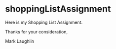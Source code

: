 # shoppingListAssignment
Here is my Shopping List Assignment. 

Thanks for your consideration,

Mark Laughlin 
